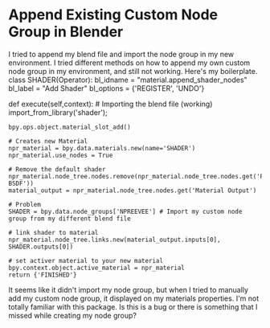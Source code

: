 
# Append Existing Custom Node Group in Blender

I tried to append my blend file and import the node group in my new environment. I tried different methods on how to append my own custom node group in my environment, and still not working. Here's my boilerplate.
class SHADER(Operator):
bl_idname = "material.append_shader_nodes"
bl_label = "Add Shader"
bl_options = {'REGISTER', 'UNDO'}


def execute(self,context):
    # Importing the blend file (working)
    import_from_library('shader');
    
    bpy.ops.object.material_slot_add()
    
    # Creates new Material
    npr_material = bpy.data.materials.new(name='SHADER')
    npr_material.use_nodes = True

    # Remove the default shader
    npr_material.node_tree.nodes.remove(npr_material.node_tree.nodes.get('Principled BSDF'))
    material_output = npr_material.node_tree.nodes.get('Material Output')

    # Problem
    SHADER = bpy.data.node_groups['NPREEVEE'] # Import my custom node group from my different blend file

    # link shader to material
    npr_material.node_tree.links.new(material_output.inputs[0], SHADER.outputs[0])

    # set activer material to your new material
    bpy.context.object.active_material = npr_material
    return {'FINISHED'}

It seems like it didn't import my node group, but when I tried to manually add my custom node group, it displayed on my materials properties. I'm not totally familiar with this package. Is this is a bug or there is something that I missed while creating my node group?

        